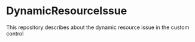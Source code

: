 # DynamicResourceIssue
This repository describes about the dynamic resource issue in the custom control
